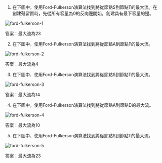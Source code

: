 

1. 在下圖中，使用Ford-Fulkerson演算法找到將從節點S到節點T的最大流。在創建殘留圖時，先從所有容量為0的反向邊開始，創建具有最下容量的邊。

![ford-fulkerson-1](https://i.imgur.com/oqfUhlN.png)

答案：最大流為23

2. 在下圖中，使用Ford-Fulkerson演算法找到將從節點A到節點F的最大流。

![ford-fulkerson-2](https://i.imgur.com/wFDf3qX.png)

答案：最大流為4

3. 在下圖中，使用Ford-Fulkerson演算法找到將從節點S到節點T的最大流。

![ford-fulkerson-3](https://i.imgur.com/nmQkUtc.png)

答案：最大流為14

4. 在下圖中，使用Ford-Fulkerson演算法找到將從節點A到節點D的最大流。

![ford-fulkerson-4](https://i.imgur.com/o6q3E6n.png)

答案：最大流為10

5. 在下圖中，使用Ford-Fulkerson演算法找到將從節點S到節點T的最大流。

![ford-fulkerson-5](https://i.imgur.com/EaysuY7.png)

答案：最大流為23